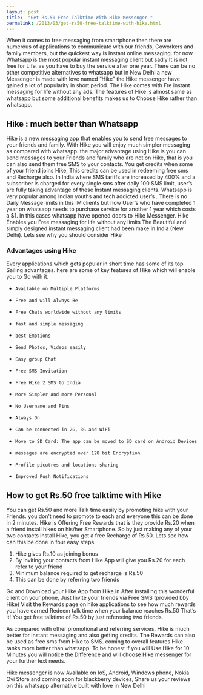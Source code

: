 ```yaml
---
layout: post
title:  "Get Rs.50 Free Talktime With Hike Messenger "
permalink: /2013/03/get-rs50-free-talktime-with-hike.html
---
```


When it comes to free messaging from smartphone then there are numerous of applications to communicate with our friends, Coworkers and family members, but the quickest way is Instant online messaging. for now Whatsapp is the most popular instant messaging client but sadly It is not free for Life, as you have to buy the service after one year. There can be no other competitive alternatives to whatsapp but in New Delhi a new Messenger is made with love named “Hike” the Hike messenger have gained a lot of popularity in short period. The Hike comes with Fre instant messaging for life without any ads. The features of Hike is almost same as whatsapp but some additional benefits makes us to Choose Hike rather than whatsapp.

## Hike : much better than Whatsapp ##

Hike is a new messaging app that enables you to send free messages to your friends and family. With Hike you will enjoy much simpler messaging as compared with whatsapp. the major advantage using Hike is you can send messages to your Friends and family who are not on Hike, that is you can also send them free SMS to  your contacts. You get credits when some of your friend joins Hike, This credits can be used in redeeming free sms and Recharge also.
In India where SMS tariffs are increased by 400% and a subscriber is charged for every single sms after daily 100 SMS limit, user’s are fully taking advantage of these Instant messaging clients. Whatsapp is very popular among Indian youths and tech addicted user’s . There is no Daily Message limits in this IM clients but now User’s who have completed 1 year on whatsapp needs to purchase service for another 1 year which costs a $1. In this cases whatsapp have opened doors to Hike Messenger. Hike Enables you Free messaging for life without any limits  The Beautiful and simply designed instant messaging client had been make in India (New Delhi). Lets see why you should consider Hike

### Advantages using Hike ###
Every applications which gets popular in short time has some of its top Sailing advantages. here are some of key features of Hike which will enable you to Go with it.

-     Available on Multiple Platforms
-     Free and will Always Be
-     Free Chats worldwide without any limits
-     fast and simple messaging
-     best Emotions
-     Send Photos, Videos easily
-     Easy group Chat
-     Free SMS Invitation
-     Free Hike 2 SMS to India
-     More Simpler and more Personal
-     No Username and Pins
-     Always On
-     Can be connected in 2G, 3G and WiFi
-     Move to SD Card: The app can be moved to SD card on Android Devices
-     messages are encrypted over 128 bit Encryption
-     Profile picutres and locations sharing
-     Improved Push Notifications


## How to get Rs.50 free talktime with Hike ##

You can get Rs.50 and more Talk time easily by promoting hike with your Friends. you don’t need to promote to each and everyone this can be done in 2 minutes. Hike is Offering Free Rewards that is they provide Rs.20 when a friend install hikes on his/her Smartphone. So by just making any of your two contacts install Hike, you get a free Recharge of Rs.50. Lets see how can this be done in four easy steps.


1. Hike gives Rs.10 as joining bonus
2. By inviting your contacts from Hike App will give you Rs.20 for each refer to your friend
3. Minimum balance required to get recharge is Rs.50
4. This can be done by referring two friends

Go and Download your Hike App from Hike.in
After installing this wonderful client on your phone, Just Invite your friends via Free SMS (provided bby Hike)
Visit the Rewards page on hike applications to see how much rewards you have earned
Redeem talk time when your balance reaches Rs.50
That’s it! You get free talktime of Rs.50 by just refereeing two friends.

As compared with other promotional and referring services, Hike is much better for instant messaging and also getting credits. The Rewards can also be used as free sms from Hike to SMS. coming to overall features Hike ranks more better than  whatsapp. To be honest if you will Use Hike for 10 Minutes you will notice the Difference and will choose Hike messenger for your further text needs.

Hike messenger is now Available on IoS, Android, Windows phone, Nokia Ovi Store and coming soon for blackberry devices, Share us your reviews on this whatsapp alternative built with love in New Delhi

